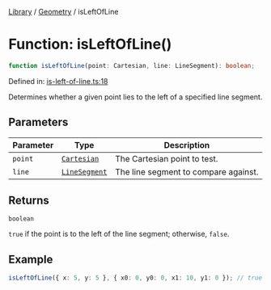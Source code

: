 <!-- markdownlint-disable -->
<!-- cspell: disable -->
[Library](../index.md) / [Geometry](./index.md) / isLeftOfLine

# Function: isLeftOfLine()

```ts
function isLeftOfLine(point: Cartesian, line: LineSegment): boolean;
```

Defined in: [is-left-of-line.ts:18](https://github.com/technobuddha/library/blob/main/src/is-left-of-line.ts#L18)

Determines whether a given point lies to the left of a specified line segment.

## Parameters

| Parameter | Type | Description |
| ------ | ------ | ------ |
| `point` | [`Cartesian`](Cartesian.md) | The Cartesian point to test. |
| `line` | [`LineSegment`](LineSegment.md) | The line segment to compare against. |

## Returns

`boolean`

`true` if the point is to the left of the line segment; otherwise, `false`.

## Example

```typescript
isLeftOfLine({ x: 5, y: 5 }, { x0: 0, y0: 0, x1: 10, y1: 0 }); // true
```

